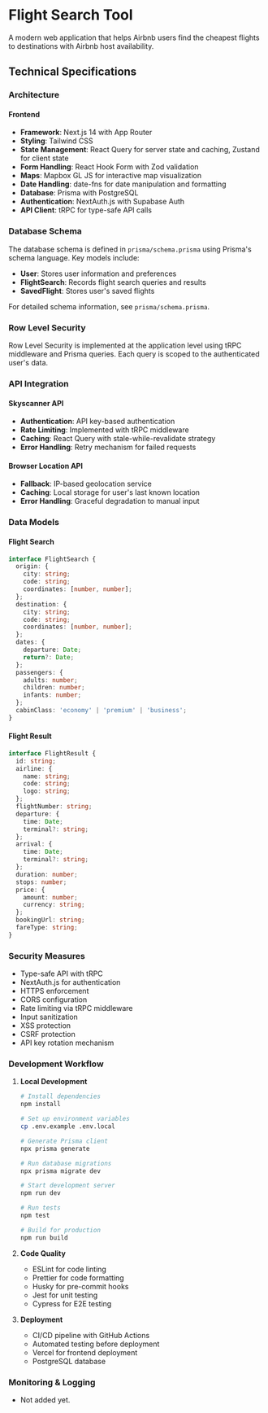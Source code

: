# Flight Search Tool

A modern web application that helps Airbnb users find the cheapest flights to destinations with Airbnb host availability.

## Technical Specifications

### Architecture

#### Frontend
- **Framework**: Next.js 14 with App Router
- **Styling**: Tailwind CSS
- **State Management**: React Query for server state and caching, Zustand for client state
- **Form Handling**: React Hook Form with Zod validation
- **Maps**: Mapbox GL JS for interactive map visualization
- **Date Handling**: date-fns for date manipulation and formatting
- **Database**: Prisma with PostgreSQL
- **Authentication**: NextAuth.js with Supabase Auth
- **API Client**: tRPC for type-safe API calls

### Database Schema

The database schema is defined in `prisma/schema.prisma` using Prisma's schema language. Key models include:

- **User**: Stores user information and preferences
- **FlightSearch**: Records flight search queries and results
- **SavedFlight**: Stores user's saved flights

For detailed schema information, see `prisma/schema.prisma`.

### Row Level Security

Row Level Security is implemented at the application level using tRPC middleware and Prisma queries. Each query is scoped to the authenticated user's data.

### API Integration

#### Skyscanner API
- **Authentication**: API key-based authentication
- **Rate Limiting**: Implemented with tRPC middleware
- **Caching**: React Query with stale-while-revalidate strategy
- **Error Handling**: Retry mechanism for failed requests

#### Browser Location API
- **Fallback**: IP-based geolocation service
- **Caching**: Local storage for user's last known location
- **Error Handling**: Graceful degradation to manual input

### Data Models

#### Flight Search
```typescript
interface FlightSearch {
  origin: {
    city: string;
    code: string;
    coordinates: [number, number];
  };
  destination: {
    city: string;
    code: string;
    coordinates: [number, number];
  };
  dates: {
    departure: Date;
    return?: Date;
  };
  passengers: {
    adults: number;
    children: number;
    infants: number;
  };
  cabinClass: 'economy' | 'premium' | 'business';
}
```

#### Flight Result
```typescript
interface FlightResult {
  id: string;
  airline: {
    name: string;
    code: string;
    logo: string;
  };
  flightNumber: string;
  departure: {
    time: Date;
    terminal?: string;
  };
  arrival: {
    time: Date;
    terminal?: string;
  };
  duration: number;
  stops: number;
  price: {
    amount: number;
    currency: string;
  };
  bookingUrl: string;
  fareType: string;
}
```


### Security Measures

- Type-safe API with tRPC
- NextAuth.js for authentication
- HTTPS enforcement
- CORS configuration
- Rate limiting via tRPC middleware
- Input sanitization
- XSS protection
- CSRF protection
- API key rotation mechanism

### Development Workflow

1. **Local Development**
   ```bash
   # Install dependencies
   npm install

   # Set up environment variables
   cp .env.example .env.local

   # Generate Prisma client
   npx prisma generate

   # Run database migrations
   npx prisma migrate dev

   # Start development server
   npm run dev

   # Run tests
   npm test

   # Build for production
   npm run build
   ```

2. **Code Quality**
   - ESLint for code linting
   - Prettier for code formatting
   - Husky for pre-commit hooks
   - Jest for unit testing
   - Cypress for E2E testing

3. **Deployment**
   - CI/CD pipeline with GitHub Actions
   - Automated testing before deployment
   - Vercel for frontend deployment
   - PostgreSQL database

### Monitoring & Logging

- Not added yet.

